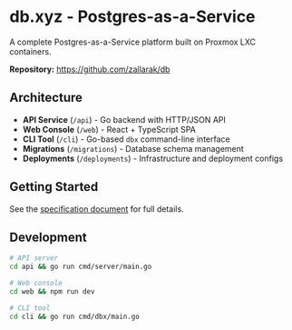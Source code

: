# db.xyz - Postgres-as-a-Service

A complete Postgres-as-a-Service platform built on Proxmox LXC containers.

**Repository:** https://github.com/zallarak/db

## Architecture

- **API Service** (`/api`) - Go backend with HTTP/JSON API
- **Web Console** (`/web`) - React + TypeScript SPA 
- **CLI Tool** (`/cli`) - Go-based `dbx` command-line interface
- **Migrations** (`/migrations`) - Database schema management
- **Deployments** (`/deployments`) - Infrastructure and deployment configs

## Getting Started

See the [specification document](./db_xyz_paa_s_spec_v_0.md) for full details.

## Development

```bash
# API server
cd api && go run cmd/server/main.go

# Web console  
cd web && npm run dev

# CLI tool
cd cli && go run cmd/dbx/main.go
```